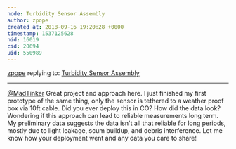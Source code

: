 ```yaml
---
node: Turbidity Sensor Assembly
author: zpope
created_at: 2018-09-16 19:20:28 +0000
timestamp: 1537125628
nid: 16019
cid: 20694
uid: 550989
---
```




[zpope](../profile/zpope) replying to: [Turbidity Sensor Assembly](../notes/MadTinker/03-26-2018/turbidity-sensor-assembly)

----
[@MadTinker](/profile/MadTinker) Great project and approach here. I just finished my first prototype of the same thing, only the sensor is tethered to a weather proof box via 10ft cable. Did you ever deploy this in CO? How did the data look? Wondering if this approach can lead to reliable measurements long term. My preliminary data suggests the data isn't all that reliable for long periods, mostly due to light leakage, scum buildup, and debris interference. Let me know how your deployment went and any data you care to share!